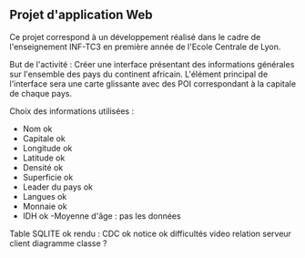 ## Projet d'application Web 

Ce projet correspond à un développement réalisé dans le cadre de l'enseignement INF-TC3 en première année de l'Ecole Centrale de Lyon.

But de l'activité : 
Créer une interface présentant des informations générales sur l'ensemble des pays du continent africain. L'élément principal de l'interface sera une carte glissante avec des POI correspondant à la capitale de chaque pays.

Choix des informations utilisées : 
 - Nom ok
 - Capitale ok
 - Longitude ok
 - Latitude ok
 - Densité ok
 - Superficie ok
 - Leader du pays ok
 - Langues ok
 - Monnaie ok
 - IDH ok
 -Moyenne d'âge : pas les données
 
 Table SQLITE ok
 rendu :
 CDC ok
 notice ok
 difficultés 
 video
 relation serveur client
 diagramme classe ? 


